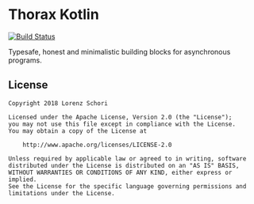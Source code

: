 # Thorax Kotlin

[![Build Status](https://travis-ci.org/thorax-io/thorax-kt.svg?branch=master)](https://travis-ci.org/thorax-io/thorax-kt)

Typesafe, honest and minimalistic building blocks for asynchronous programs.

## License

```
Copyright 2018 Lorenz Schori

Licensed under the Apache License, Version 2.0 (the "License");
you may not use this file except in compliance with the License.
You may obtain a copy of the License at

    http://www.apache.org/licenses/LICENSE-2.0

Unless required by applicable law or agreed to in writing, software
distributed under the License is distributed on an "AS IS" BASIS,
WITHOUT WARRANTIES OR CONDITIONS OF ANY KIND, either express or implied.
See the License for the specific language governing permissions and
limitations under the License.
```
